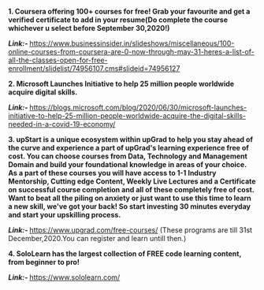 <p><b>1. Coursera offering 100+ courses for free! Grab your favourite and get a verified certificate to add in your resume(Do complete the course whichever u select before September 30,2020!)</b></p>

<b><i>Link:- </b></i> https://www.businessinsider.in/slideshows/miscellaneous/100-online-courses-from-coursera-are-0-now-through-may-31-heres-a-list-of-all-the-classes-open-for-free-enrollment/slidelist/74956107.cms#slideid=74956127

<p><b>2. Microsoft Launches Initiative to help 25 million people worldwide acquire digital skills.</b></p>

<b><i>Link:- </b></i> https://blogs.microsoft.com/blog/2020/06/30/microsoft-launches-initiative-to-help-25-million-people-worldwide-acquire-the-digital-skills-needed-in-a-covid-19-economy/

<p><b>3. upStart is a unique ecosystem within upGrad to help you stay ahead of the curve and experience a part of upGrad's learning experience free of cost. You can choose courses from Data, Technology and Management Domain and build your foundational knowledge in areas of your choice. As a part of these courses you will have access to 1-1 Industry Mentorship, Cutting edge Content, Weekly Live Lectures and a Certificate on successful course completion and all of these completely free of cost. Want to beat all the piling on anxiety or just want to use this time to learn a new skill, we've got your back! So start investing 30 minutes everyday and start your upskilling process.</b></p>

<b><i>Link:- </b></i> https://www.upgrad.com/free-courses/   (These programs are till 31st December,2020.You can register and learn untill then.)

<p><b>4. SoloLearn has the largest collection of FREE code learning content, from beginner to pro!</b></p>

<b><i>Link:- </b></i>https://www.sololearn.com/
